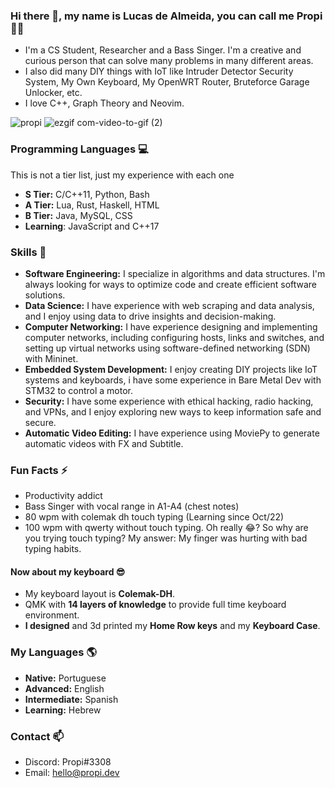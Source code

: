 ### Hi there 👋, my name is **Lucas de Almeida**, you can call me **Propi** :scientist:
- I'm a CS Student, Researcher and a Bass Singer. I'm a creative and curious person that can solve many problems in many different areas.
- I also did many DIY things with IoT like Intruder Detector Security System, My Own Keyboard, My OpenWRT Router, Bruteforce Garage Unlocker, etc.
- I love C++, Graph Theory and Neovim.

![propi](https://user-images.githubusercontent.com/105776775/236694629-26b8b07f-0181-4f6c-94b6-84d746762348.gif)
![ezgif com-video-to-gif (2)](https://github.com/propilideno/propilideno/assets/105776775/f87bdb56-6eb7-4c55-beba-cbdcef9beef7)

### Programming Languages :computer:
This is not a tier list, just my experience with each one
- **S Tier:** C/C++11, Python, Bash
- **A Tier:** Lua, Rust, Haskell, HTML
- **B Tier:** Java, MySQL, CSS
- **Learning**: JavaScript and C++17
### Skills :ninja:
- **Software Engineering:** I specialize in algorithms and data structures. I'm always looking for ways to optimize code and create efficient software solutions.
- **Data Science:** I have experience with web scraping and data analysis, and I enjoy using data to drive insights and decision-making.
- **Computer Networking:** I have experience designing and implementing computer networks, including configuring hosts, links and switches, and setting up virtual networks using software-defined networking (SDN) with Mininet.
- **Embedded System Development:** I enjoy creating DIY projects like IoT systems and keyboards, i have some experience in Bare Metal Dev with STM32 to control a motor.
- **Security:** I have some experience with ethical hacking, radio hacking, and VPNs, and I enjoy exploring new ways to keep information safe and secure.
- **Automatic Video Editing:** I have experience using MoviePy to generate automatic videos with FX and Subtitle.
### Fun Facts ⚡
- Productivity addict
- Bass Singer with vocal range in A1-A4 (chest notes)
- 80 wpm with colemak dh touch typing (Learning since Oct/22)
- 100 wpm with qwerty without touch typing. Oh really :joy:? So why are you trying touch typing? My answer: My finger was hurting with bad typing habits.
#### Now about my keyboard 😎
- My keyboard layout is **Colemak-DH**.
- QMK with **14 layers of knowledge** to provide full time keyboard environment.
- **I designed** and 3d printed my **Home Row keys** and my **Keyboard Case**.
### My Languages :earth_americas:
- **Native:** Portuguese
- **Advanced:** English
- **Intermediate:** Spanish
- **Learning:** Hebrew
### Contact 📫
- Discord: Propi#3308
- Email: hello@propi.dev
